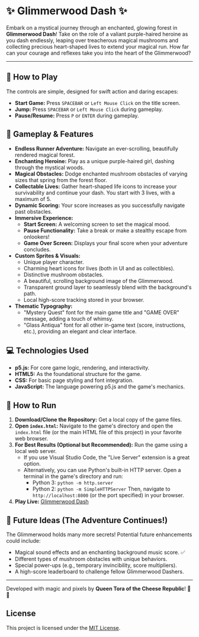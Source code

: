 # ✨ Glimmerwood Dash ✨

Embark on a mystical journey through an enchanted, glowing forest in **Glimmerwood Dash**! Take on the role of a valiant purple-haired heroine as you dash endlessly, leaping over treacherous magical mushrooms and collecting precious heart-shaped lives to extend your magical run. How far can your courage and reflexes take you into the heart of the Glimmerwood?

---

## 📜 How to Play

The controls are simple, designed for swift action and daring escapes:

* **Start Game:** Press `SPACEBAR` or `Left Mouse Click` on the title screen.
* **Jump:** Press `SPACEBAR` or `Left Mouse Click` during gameplay.
* **Pause/Resume:** Press `P` or `ENTER` during gameplay.

## 🍄 Gameplay & Features

* **Endless Runner Adventure:** Navigate an ever-scrolling, beautifully rendered magical forest.
* **Enchanting Heroine:** Play as a unique purple-haired girl, dashing through the mystical woods.
* **Magical Obstacles:** Dodge enchanted mushroom obstacles of varying sizes that spring from the forest floor.
* **Collectable Lives:** Gather heart-shaped life icons to increase your survivability and continue your dash. You start with 3 lives, with a maximum of 5.
* **Dynamic Scoring:** Your score increases as you successfully navigate past obstacles.
* **Immersive Experience:**
    * **Start Screen:** A welcoming screen to set the magical mood.
    * **Pause Functionality:** Take a break or make a stealthy escape from onlookers!
    * **Game Over Screen:** Displays your final score when your adventure concludes.
* **Custom Sprites & Visuals:**
    * Unique player character.
    * Charming heart icons for lives (both in UI and as collectibles).
    * Distinctive mushroom obstacles.
    * A beautiful, scrolling background image of the Glimmerwood.
    * Transparent ground layer to seamlessly blend with the background's path.
    * Local high-score tracking stored in your browser.
* **Thematic Typography:**
    * "Mystery Quest" font for the main game title and "GAME OVER" message, adding a touch of whimsy.
    * "Glass Antiqua" font for all other in-game text (score, instructions, etc.), providing an elegant and clear interface.

## 💻 Technologies Used

* **p5.js:** For core game logic, rendering, and interactivity.
* **HTML5:** As the foundational structure for the game.
* **CSS:** For basic page styling and font integration.
* **JavaScript:** The language powering p5.js and the game's mechanics.

## 🚀 How to Run

1.  **Download/Clone the Repository:** Get a local copy of the game files.
2.  **Open `index.html`:** Navigate to the game's directory and open the `index.html` file (or the main HTML file of this project) in your favorite web browser.
3.  **For Best Results (Optional but Recommended):** Run the game using a local web server.
    * If you use Visual Studio Code, the "Live Server" extension is a great option.
    * Alternatively, you can use Python's built-in HTTP server. Open a terminal in the game's directory and run:
        * Python 3: `python -m http.server`
        * Python 2: `python -m SimpleHTTPServer`
        Then, navigate to `http://localhost:8000` (or the port specified) in your browser.
4. **Play Live:** [Glimmerwood Dash](https://jstanoeva.github.io/glimmerwood-dash/)

## 🌟 Future Ideas (The Adventure Continues!)

The Glimmerwood holds many more secrets! Potential future enhancements could include:

* Magical sound effects and an enchanting background music score. ✅
* Different types of mushroom obstacles with unique behaviors.
* Special power-ups (e.g., temporary invincibility, score multipliers).
* A high-score leaderboard to challenge fellow Glimmerwood Dashers.

---

Developed with magic and pixels by **Queen Tora of the Cheese Republic**! 👑🧀

## License

This project is licensed under the [MIT License](LICENSE).
